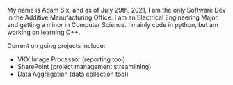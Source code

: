 My name is Adam Six, and as of July 29th, 2021, I am the only Software Dev in the Additive Manufacturing Office.
I am an Electrical Engineering Major, and getting a minor in Computer Science. I mainly code in python, but am working on learning C++.

Current on going projects include:
  - VKX Image Processor (reporting tool)
  - SharePoint (project management streamlining)
  - Data Aggregation (data collection tool)
